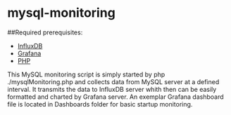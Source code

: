 # mysql-monitoring

##Required prerequisites:
* [InfluxDB](https://github.com/influxdata/influxdb)
* [Grafana](https://github.com/grafana/grafana)
* [PHP](http://php.net/)

This MySQL monitoring script is simply started by php ./mysqlMonitoring.php and collects data from MySQL server at a defined interval. It transmits the data to InfluxDB server whith then can be easily formatted and charted by Grafana server. An exemplar Grafana dashboard file is located in Dashboards folder for basic startup monitoring.